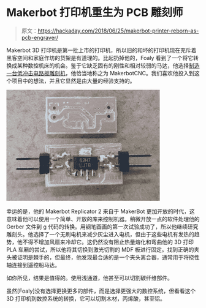 # Makerbot 打印机重生为 PCB 雕刻师

> 原文：<https://hackaday.com/2018/06/25/makerbot-printer-reborn-as-pcb-engraver/>

Makerbot 3D 打印机是第一批上市的打印机，所以旧的和坏的打印机现在充斥着黑客空间和家庭作坊的货架是有道理的。比起扔掉他的，Foaly 看到了一个将它转换成某种数控机床的机会。鉴于它缺乏固有的刚性和相对较弱的马达，他选择[制造一台低冲击电路板雕刻机](https://silica.io/makerbotcnc/)，他恰当地称之为 MakerbotCNC。我们喜欢他投入到这个项目中的想法，并且它显然是由大量的经验支持的。

![Circuit board etched using MakerbotCNC](img/ce56c1b2ecbda11fe3620e1c44149ea9.png)

幸运的是，他的 Makerbot Replicator 2 来自于 MakerBot 更加开放的时代，这意味着他可以使用一个简单、开放的库来控制机器。稍微开放一点的软件处理他的 Gerber 文件到 g 代码的转换。用钢笔画画的第一次试验成功了，所以他继续研究雕刻头。他选择了一个无刷电机来减少灰尘进入电机，但由于这些电机有发热的趋势，他不得不增加风扇来冷却它。这仍然没有阻止热量熔化和弯曲他的 3D 打印 PLA 车厢的尝试，所以他将其切换到激光切割的 MDF 板进行固定。找到正确的夹头被证明是棘手的，但最终，他发现最合适的是一个夹头离合器，通常用于将挠性轴连接到遥控船马达。

如你所见，结果是值得的。使用浅通道，他甚至可以切割碳纤维部件。

虽然[Foaly]没有选择更换更多的部件，而是选择更强大的数控系统，但看看这个 3D 打印机到数控系统的转换，它可以切割木材，丙烯酸，甚至铝。